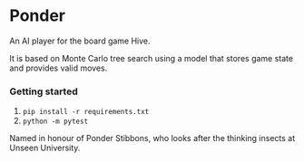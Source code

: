 # Ponder

An AI player for the board game Hive.

It is based on Monte Carlo tree search using a model that stores game state and provides valid moves.

### Getting started

1. `pip install -r requirements.txt`
2. `python -m pytest`

Named in honour of Ponder Stibbons, who looks after the thinking insects at Unseen University.
